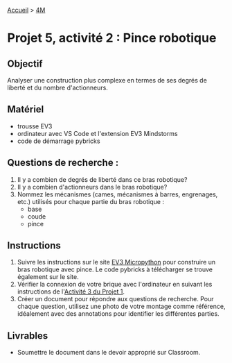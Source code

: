 [Accueil](./index.md) > [4M](./acceuil4M.md#projet-5--systèmes-mécaniques)

# Projet 5, activité 2 : Pince robotique

## Objectif

Analyser une construction plus complexe en termes de ses degrés de liberté et du nombre d'actionneurs.

## Matériel

- trousse EV3
- ordinateur avec VS Code et l'extension EV3 Mindstorms
- code de démarrage pybricks

## Questions de recherche :

1. Il y a combien de degrés de liberté dans ce bras robotique?
1. Il y a combien d'actionneurs dans le bras robotique?
1. Nommez les mécanismes (cames, mécanismes à barres, engrenages, etc.) utilisés pour chaque partie du bras robotique :
    - base
    - coude
    - pince


## Instructions

1. Suivre les instructions sur le site [EV3 Micropython](https://pybricks.com/ev3-micropython/examples/robot_arm.html) pour construire un bras robotique avec pince. Le code pybricks à télécharger se trouve également sur le site.
1. Vérifier la connexion de votre brique avec l'ordinateur en suivant les instructions de l'[Activité 3 du Projet 1](./p1-3m_act3.md).
1. Créer un document pour répondre aux questions de recherche. Pour chaque question, utilisez une photo de votre montage comme référence, idéalement avec des annotations pour identifier les différentes parties.


## Livrables

- Soumettre le document dans le devoir approprié sur Classroom.
